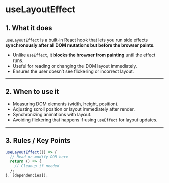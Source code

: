 # useLayoutEffect

## 1. What it does

`useLayoutEffect` is a built-in React hook that lets you run side effects **synchronously after all DOM mutations but before the browser paints**.

- Unlike `useEffect`, it **blocks the browser from painting** until the effect runs.
- Useful for reading or changing the DOM layout immediately.
- Ensures the user doesn’t see flickering or incorrect layout.

---

## 2. When to use it

- Measuring DOM elements (width, height, position).
- Adjusting scroll position or layout immediately after render.
- Synchronizing animations with layout.
- Avoiding flickering that happens if using `useEffect` for layout updates.

---

## 3. Rules / Key Points

```js
useLayoutEffect(() => {
  // Read or modify DOM here
  return () => {
    // Cleanup if needed
  };
}, [dependencies]);
